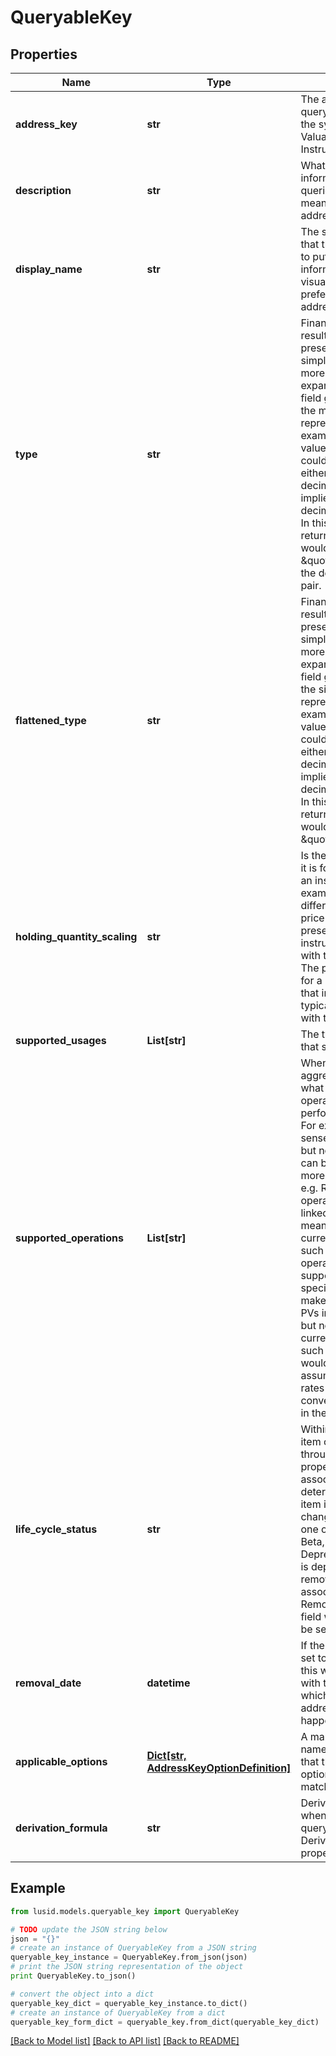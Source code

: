# QueryableKey


## Properties
Name | Type | Description | Notes
------------ | ------------- | ------------- | -------------
**address_key** | **str** | The address that is the query to be made into the system. e.g. a Valuation/PV or Instrument/MaturityDate | 
**description** | **str** | What does the information that is being queried by the address mean. What is the address for. | [optional] 
**display_name** | **str** | The suggested name that the user would wish to put on to the returned information for visualisation in preference to the address. | 
**type** | **str** | Financially meaningful results can be presented as either simple flat types or more complex expanded types. This field gives the type of the more complex representation.  For example, the present value (PV) of a holding could be represented either as a simple decimal (with currency implied) or as a decimal-currency pair. In this example, the type returned in this field would be \&quot;Result0D\&quot;, the decimal-currency pair. | 
**flattened_type** | **str** | Financially meaningful results can be presented as either simple flat types or more complex expanded types. This field gives the type of the simpler representation.  For example, the present value (PV) of a holding could be represented either as a simple decimal (with currency implied) or as a decimal-currency pair. In this example, the type returned in this field would be \&quot;Decimal\&quot;. | 
**holding_quantity_scaling** | **str** | Is the data scaled when it is for, e.g. a holding in an instrument. A key example would be the difference between price and PV. The present value of an instrument would scale with the quantity held. The price would be that for a hypothetical unit of that instrument, typically associated with the contract size. | 
**supported_usages** | **List[str]** | The types of queries that support this key. | 
**supported_operations** | **List[str]** | When performing an aggregation operation, what column type operations can be performed on the data. For example, it makes sense to sum decimals but not strings. Either can be counted. With more complex types, e.g. ResultValues, operations may be linked to a semantic meaning such as the currency of the result. In such cases the operations may be supported but context specific. For example, it makes sense to sum PVs in a single currency but not when the currency is different. In such cases, an error would result (it being assumed that no fx rates for currency conversion were implicit in the context). | 
**life_cycle_status** | **str** | Within an API where an item can be accessed through an address or property, there is an associated status that determines whether the item is stable or likely to change. This status is one of [Experimental, Beta, EAP, Prod,  Deprecated]. If the item is deprecated it will be removed on or after the associated DateTime RemovalDate field. That field will not otherwise be set. | 
**removal_date** | **datetime** | If the life cycle status is set to deprecated then this will be populated with the date on or after which removal of the address query will happen | [optional] 
**applicable_options** | [**Dict[str, AddressKeyOptionDefinition]**](AddressKeyOptionDefinition.md) | A mapping from option names to the definition that the corresponding option value must match. | [optional] 
**derivation_formula** | **str** | Derivation formula for when the for when the query key represents a DerivedValuation property. | [optional] 

## Example

```python
from lusid.models.queryable_key import QueryableKey

# TODO update the JSON string below
json = "{}"
# create an instance of QueryableKey from a JSON string
queryable_key_instance = QueryableKey.from_json(json)
# print the JSON string representation of the object
print QueryableKey.to_json()

# convert the object into a dict
queryable_key_dict = queryable_key_instance.to_dict()
# create an instance of QueryableKey from a dict
queryable_key_form_dict = queryable_key.from_dict(queryable_key_dict)
```
[[Back to Model list]](../README.md#documentation-for-models) [[Back to API list]](../README.md#documentation-for-api-endpoints) [[Back to README]](../README.md)


